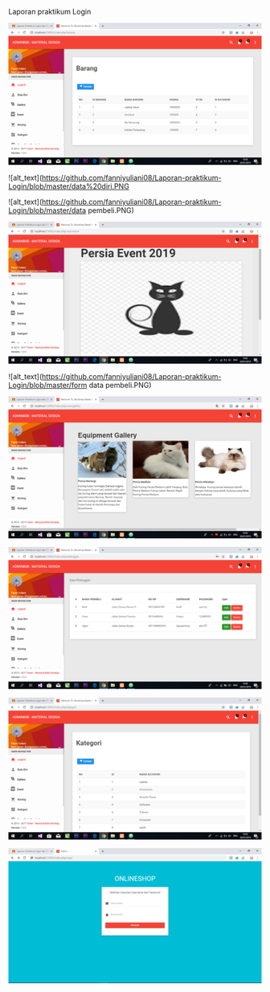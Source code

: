 Laporan praktikum Login

![alt_text](https://github.com/fanniyuliani08/Laporan-praktikum-Login/blob/master/barang.PNG)

![alt_text](https://github.com/fanniyuliani08/Laporan-praktikum-Login/blob/master/data%20diri.PNG

![alt_text](https://github.com/fanniyuliani08/Laporan-praktikum-Login/blob/master/data pembeli.PNG)

![alt_text](https://github.com/fanniyuliani08/Laporan-praktikum-Login/blob/master/event.PNG)

![alt_text](https://github.com/fanniyuliani08/Laporan-praktikum-Login/blob/master/form data pembeli.PNG)

![alt_text](https://github.com/fanniyuliani08/Laporan-praktikum-Login/blob/master/gallery.PNG)

![alt_text](https://github.com/fanniyuliani08/Laporan-praktikum-Login/blob/master/home.PNG)

![alt_text](https://github.com/fanniyuliani08/Laporan-praktikum-Login/blob/master/kategori.PNG)

![alt_text](https://github.com/fanniyuliani08/Laporan-praktikum-Login/blob/master/login.PNG)
